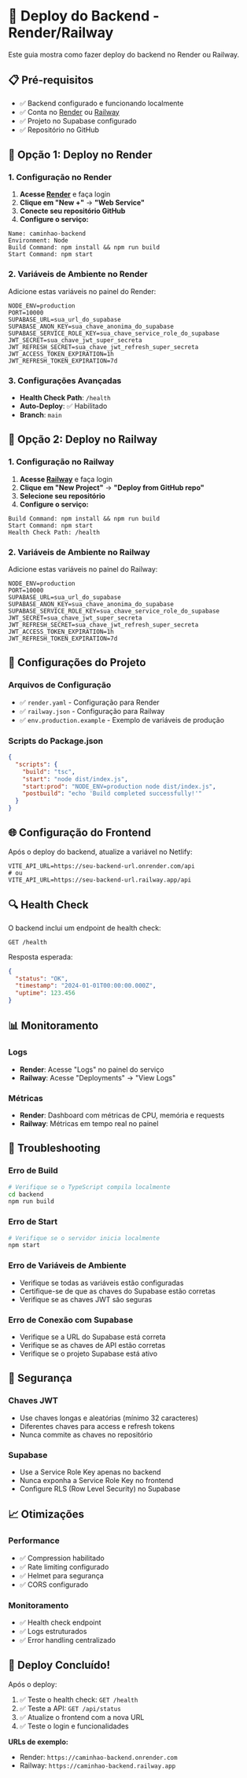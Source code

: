 # 🚀 Deploy do Backend - Render/Railway

Este guia mostra como fazer deploy do backend no Render ou Railway.

## 📋 Pré-requisitos

- ✅ Backend configurado e funcionando localmente
- ✅ Conta no [Render](https://render.com) ou [Railway](https://railway.app)
- ✅ Projeto no Supabase configurado
- ✅ Repositório no GitHub

## 🎯 Opção 1: Deploy no Render

### 1. Configuração no Render

1. **Acesse [Render](https://render.com)** e faça login
2. **Clique em "New +"** → **"Web Service"**
3. **Conecte seu repositório GitHub**
4. **Configure o serviço:**

```
Name: caminhao-backend
Environment: Node
Build Command: npm install && npm run build
Start Command: npm start
```

### 2. Variáveis de Ambiente no Render

Adicione estas variáveis no painel do Render:

```env
NODE_ENV=production
PORT=10000
SUPABASE_URL=sua_url_do_supabase
SUPABASE_ANON_KEY=sua_chave_anonima_do_supabase
SUPABASE_SERVICE_ROLE_KEY=sua_chave_service_role_do_supabase
JWT_SECRET=sua_chave_jwt_super_secreta
JWT_REFRESH_SECRET=sua_chave_jwt_refresh_super_secreta
JWT_ACCESS_TOKEN_EXPIRATION=1h
JWT_REFRESH_TOKEN_EXPIRATION=7d
```

### 3. Configurações Avançadas

- **Health Check Path**: `/health`
- **Auto-Deploy**: ✅ Habilitado
- **Branch**: `main`

## 🎯 Opção 2: Deploy no Railway

### 1. Configuração no Railway

1. **Acesse [Railway](https://railway.app)** e faça login
2. **Clique em "New Project"** → **"Deploy from GitHub repo"**
3. **Selecione seu repositório**
4. **Configure o serviço:**

```
Build Command: npm install && npm run build
Start Command: npm start
Health Check Path: /health
```

### 2. Variáveis de Ambiente no Railway

Adicione estas variáveis no painel do Railway:

```env
NODE_ENV=production
PORT=10000
SUPABASE_URL=sua_url_do_supabase
SUPABASE_ANON_KEY=sua_chave_anonima_do_supabase
SUPABASE_SERVICE_ROLE_KEY=sua_chave_service_role_do_supabase
JWT_SECRET=sua_chave_jwt_super_secreta
JWT_REFRESH_SECRET=sua_chave_jwt_refresh_super_secreta
JWT_ACCESS_TOKEN_EXPIRATION=1h
JWT_REFRESH_TOKEN_EXPIRATION=7d
```

## 🔧 Configurações do Projeto

### Arquivos de Configuração

- ✅ `render.yaml` - Configuração para Render
- ✅ `railway.json` - Configuração para Railway
- ✅ `env.production.example` - Exemplo de variáveis de produção

### Scripts do Package.json

```json
{
  "scripts": {
    "build": "tsc",
    "start": "node dist/index.js",
    "start:prod": "NODE_ENV=production node dist/index.js",
    "postbuild": "echo 'Build completed successfully!'"
  }
}
```

## 🌐 Configuração do Frontend

Após o deploy do backend, atualize a variável no Netlify:

```env
VITE_API_URL=https://seu-backend-url.onrender.com/api
# ou
VITE_API_URL=https://seu-backend-url.railway.app/api
```

## 🔍 Health Check

O backend inclui um endpoint de health check:

```
GET /health
```

Resposta esperada:
```json
{
  "status": "OK",
  "timestamp": "2024-01-01T00:00:00.000Z",
  "uptime": 123.456
}
```

## 📊 Monitoramento

### Logs
- **Render**: Acesse "Logs" no painel do serviço
- **Railway**: Acesse "Deployments" → "View Logs"

### Métricas
- **Render**: Dashboard com métricas de CPU, memória e requests
- **Railway**: Métricas em tempo real no painel

## 🚨 Troubleshooting

### Erro de Build
```bash
# Verifique se o TypeScript compila localmente
cd backend
npm run build
```

### Erro de Start
```bash
# Verifique se o servidor inicia localmente
npm start
```

### Erro de Variáveis de Ambiente
- Verifique se todas as variáveis estão configuradas
- Certifique-se de que as chaves do Supabase estão corretas
- Verifique se as chaves JWT são seguras

### Erro de Conexão com Supabase
- Verifique se a URL do Supabase está correta
- Verifique se as chaves de API estão corretas
- Verifique se o projeto Supabase está ativo

## 🔐 Segurança

### Chaves JWT
- Use chaves longas e aleatórias (mínimo 32 caracteres)
- Diferentes chaves para access e refresh tokens
- Nunca commite as chaves no repositório

### Supabase
- Use a Service Role Key apenas no backend
- Nunca exponha a Service Role Key no frontend
- Configure RLS (Row Level Security) no Supabase

## 📈 Otimizações

### Performance
- ✅ Compression habilitado
- ✅ Rate limiting configurado
- ✅ Helmet para segurança
- ✅ CORS configurado

### Monitoramento
- ✅ Health check endpoint
- ✅ Logs estruturados
- ✅ Error handling centralizado

## 🎉 Deploy Concluído!

Após o deploy:

1. ✅ Teste o health check: `GET /health`
2. ✅ Teste a API: `GET /api/status`
3. ✅ Atualize o frontend com a nova URL
4. ✅ Teste o login e funcionalidades

**URLs de exemplo:**
- Render: `https://caminhao-backend.onrender.com`
- Railway: `https://caminhao-backend.railway.app`
